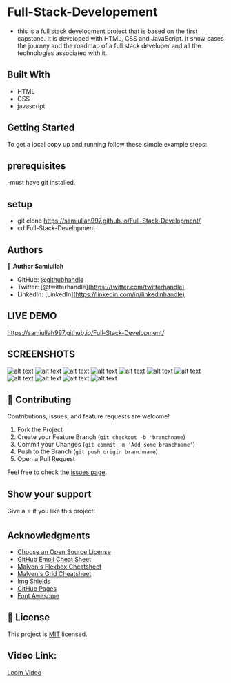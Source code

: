 # Full-Stack-Developement
- this is a full stack development project that is based on the first capstone. It is developed with HTML, CSS and JavaScript. It show cases the journey and the roadmap of a full stack developer and all the technologies associated with it.

## Built With

- HTML
- CSS
- javascript

## Getting Started
To get a local copy up and running follow these simple example steps:
## prerequisites
-must have git installed.

## setup
- git clone https://samiullah997.github.io/Full-Stack-Development/
- cd Full-Stack-Development


## Authors

👤 **Author Samiullah**

- GitHub: [@githubhandle]([https://github.com/githubhandle](https://github.com/samiullah997))
- Twitter: [@twitterhandle][(https://twitter.com/twitterhandle)](https://twitter.com/samiullahk997)
- LinkedIn: [LinkedIn][(https://linkedin.com/in/linkedinhandle)](https://www.linkedin.com/in/samiullah-khan-2702b7171/)


## LIVE DEMO
https://samiullah997.github.io/Full-Stack-Development/

## SCREENSHOTS

![alt text](./images/screen-shorts/1.png)
![alt text](./images/screen-shorts/2.png)
![alt text](./images/screen-shorts/3.png)
![alt text](./images/screen-shorts/4.png)
![alt text](./images/screen-shorts/5.png)
![alt text](./images/screen-shorts/6.png)
![alt text](./images/screen-shorts/7.png)
![alt text](./images/screen-shorts/8.png)
![alt text](./images/screen-shorts/9.png)
![alt text](./images/screen-shorts/10.png)
![alt text](./images/screen-shorts/11.png)

## 🤝 Contributing

Contributions, issues, and feature requests are welcome!

1. Fork the Project
2. Create your Feature Branch (`git checkout -b 'branchname`)
3. Commit your Changes (`git commit -m 'Add some branchname'`)
4. Push to the Branch (`git push origin branchname`)
5. Open a Pull Request

Feel free to check the [issues page](../../issues/).

## Show your support

Give a ⭐️ if you like this project!


## Acknowledgments

* [Choose an Open Source License](https://choosealicense.com)
* [GitHub Emoji Cheat Sheet](https://www.webpagefx.com/tools/emoji-cheat-sheet)
* [Malven's Flexbox Cheatsheet](https://flexbox.malven.co/)
* [Malven's Grid Cheatsheet](https://grid.malven.co/)
* [Img Shields](https://shields.io)
* [GitHub Pages](https://pages.github.com)
* [Font Awesome](https://fontawesome.com)

## 📝 License

This project is [MIT](./MIT.md) licensed.

## Video Link:
[Loom Video](https://www.loom.com/share/4a2a7a4142fe4898af86867b1e445efa)
